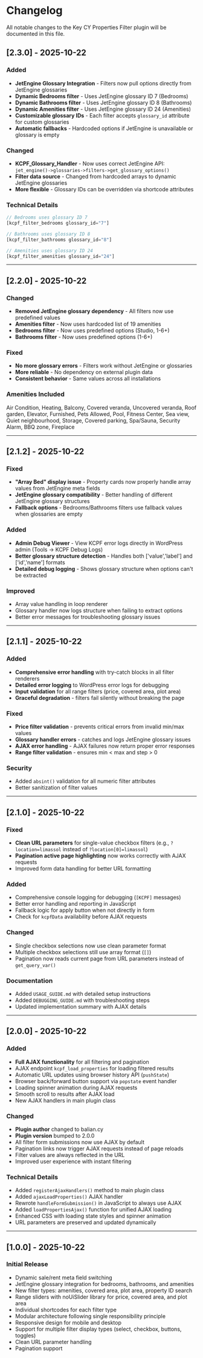 # Changelog

All notable changes to the Key CY Properties Filter plugin will be documented in this file.

## [2.3.0] - 2025-10-22

### Added

- **JetEngine Glossary Integration** - Filters now pull options directly from JetEngine glossaries
- **Dynamic Bedrooms filter** - Uses JetEngine glossary ID 7 (Bedrooms)
- **Dynamic Bathrooms filter** - Uses JetEngine glossary ID 8 (Bathrooms)
- **Dynamic Amenities filter** - Uses JetEngine glossary ID 24 (Amenities)
- **Customizable glossary IDs** - Each filter accepts `glossary_id` attribute for custom glossaries
- **Automatic fallbacks** - Hardcoded options if JetEngine is unavailable or glossary is empty

### Changed

- **KCPF_Glossary_Handler** - Now uses correct JetEngine API: `jet_engine()->glossaries->filters->get_glossary_options()`
- **Filter data source** - Changed from hardcoded arrays to dynamic JetEngine glossaries
- **More flexible** - Glossary IDs can be overridden via shortcode attributes

### Technical Details

```php
// Bedrooms uses glossary ID 7
[kcpf_filter_bedrooms glossary_id="7"]

// Bathrooms uses glossary ID 8
[kcpf_filter_bathrooms glossary_id="8"]

// Amenities uses glossary ID 24
[kcpf_filter_amenities glossary_id="24"]
```

---

## [2.2.0] - 2025-10-22

### Changed

- **Removed JetEngine glossary dependency** - All filters now use predefined values
- **Amenities filter** - Now uses hardcoded list of 19 amenities
- **Bedrooms filter** - Now uses predefined options (Studio, 1-6+)
- **Bathrooms filter** - Now uses predefined options (1-6+)

### Fixed

- **No more glossary errors** - Filters work without JetEngine or glossaries
- **More reliable** - No dependency on external plugin data
- **Consistent behavior** - Same values across all installations

### Amenities Included

Air Condition, Heating, Balcony, Covered veranda, Uncovered veranda, Roof garden, Elevator, Furnished, Pets Allowed, Pool, Fitness Center, Sea view, Quiet neighbourhood, Storage, Covered parking, Spa/Sauna, Security Alarm, BBQ zone, Fireplace

---

## [2.1.2] - 2025-10-22

### Fixed

- **"Array Bed" display issue** - Property cards now properly handle array values from JetEngine meta fields
- **JetEngine glossary compatibility** - Better handling of different JetEngine glossary structures
- **Fallback options** - Bedrooms/Bathrooms filters use fallback values when glossaries are empty

### Added

- **Admin Debug Viewer** - View KCPF error logs directly in WordPress admin (Tools → KCPF Debug Logs)
- **Better glossary structure detection** - Handles both ['value','label'] and ['id','name'] formats
- **Detailed debug logging** - Shows glossary structure when options can't be extracted

### Improved

- Array value handling in loop renderer
- Glossary handler now logs structure when failing to extract options
- Better error messages for troubleshooting glossary issues

---

## [2.1.1] - 2025-10-22

### Added

- **Comprehensive error handling** with try-catch blocks in all filter renderers
- **Detailed error logging** to WordPress error logs for debugging
- **Input validation** for all range filters (price, covered area, plot area)
- **Graceful degradation** - filters fail silently without breaking the page

### Fixed

- **Price filter validation** - prevents critical errors from invalid min/max values
- **Glossary handler errors** - catches and logs JetEngine glossary issues
- **AJAX error handling** - AJAX failures now return proper error responses
- **Range filter validation** - ensures min < max and step > 0

### Security

- Added `absint()` validation for all numeric filter attributes
- Better sanitization of filter values

---

## [2.1.0] - 2025-10-22

### Fixed

- **Clean URL parameters** for single-value checkbox filters (e.g., `?location=limassol` instead of `?location[0]=limassol`)
- **Pagination active page highlighting** now works correctly with AJAX requests
- Improved form data handling for better URL formatting

### Added

- Comprehensive console logging for debugging (`[KCPF]` messages)
- Better error handling and reporting in JavaScript
- Fallback logic for apply button when not directly in form
- Check for `kcpfData` availability before AJAX requests

### Changed

- Single checkbox selections now use clean parameter format
- Multiple checkbox selections still use array format (`[]`)
- Pagination now reads current page from URL parameters instead of `get_query_var()`

### Documentation

- Added `USAGE_GUIDE.md` with detailed setup instructions
- Added `DEBUGGING_GUIDE.md` with troubleshooting steps
- Updated implementation summary with AJAX details

---

## [2.0.0] - 2025-10-22

### Added

- **Full AJAX functionality** for all filtering and pagination
- AJAX endpoint `kcpf_load_properties` for loading filtered results
- Automatic URL updates using browser history API (`pushState`)
- Browser back/forward button support via `popstate` event handler
- Loading spinner animation during AJAX requests
- Smooth scroll to results after AJAX load
- New AJAX handlers in main plugin class

### Changed

- **Plugin author** changed to balian.cy
- **Plugin version** bumped to 2.0.0
- All filter form submissions now use AJAX by default
- Pagination links now trigger AJAX requests instead of page reloads
- Filter values are always reflected in the URL
- Improved user experience with instant filtering

### Technical Details

- Added `registerAjaxHandlers()` method to main plugin class
- Added `ajaxLoadProperties()` AJAX handler
- Rewrote `handleFormSubmission()` in JavaScript to always use AJAX
- Added `loadPropertiesAjax()` function for unified AJAX loading
- Enhanced CSS with loading state styles and spinner animation
- URL parameters are preserved and updated dynamically

---

## [1.0.0] - 2025-10-22

### Initial Release

- Dynamic sale/rent meta field switching
- JetEngine glossary integration for bedrooms, bathrooms, and amenities
- New filter types: amenities, covered area, plot area, property ID search
- Range sliders with noUiSlider library for price, covered area, and plot area
- Individual shortcodes for each filter type
- Modular architecture following single responsibility principle
- Responsive design for mobile and desktop
- Support for multiple filter display types (select, checkbox, buttons, toggles)
- Clean URL parameter handling
- Pagination support

